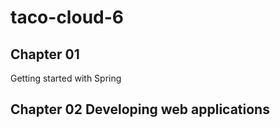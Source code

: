 # taco-cloud-6

## Chapter 01

Getting started with Spring

## Chapter 02 Developing web applications
